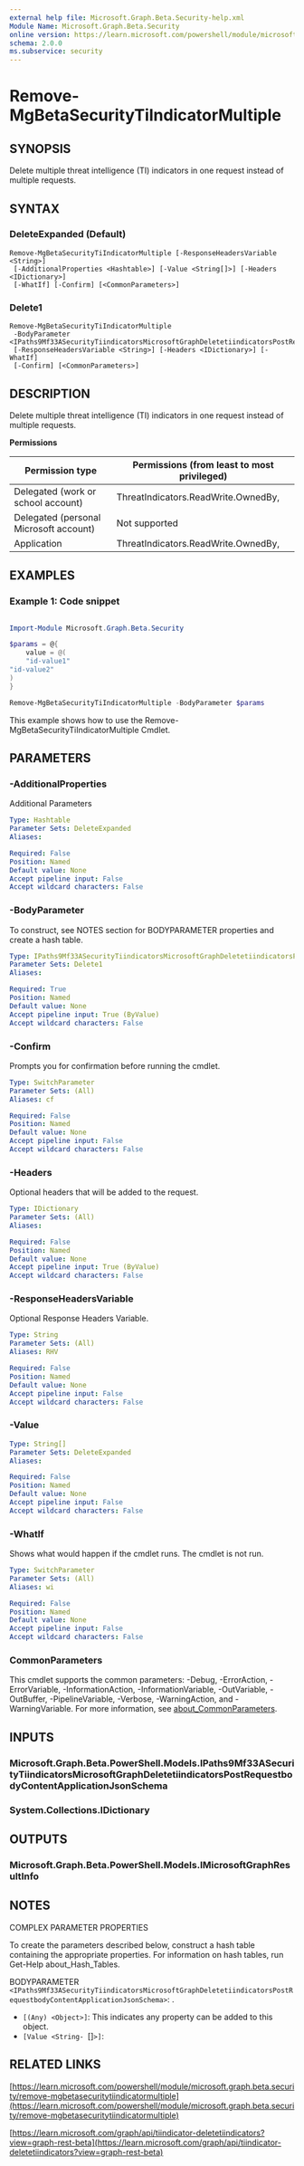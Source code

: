 ```yaml
---
external help file: Microsoft.Graph.Beta.Security-help.xml
Module Name: Microsoft.Graph.Beta.Security
online version: https://learn.microsoft.com/powershell/module/microsoft.graph.beta.security/remove-mgbetasecuritytiindicatormultiple
schema: 2.0.0
ms.subservice: security
---
```


# Remove-MgBetaSecurityTiIndicatorMultiple

## SYNOPSIS
Delete multiple threat intelligence (TI) indicators in one request instead of multiple requests.

## SYNTAX

### DeleteExpanded (Default)
```
Remove-MgBetaSecurityTiIndicatorMultiple [-ResponseHeadersVariable <String>]
 [-AdditionalProperties <Hashtable>] [-Value <String[]>] [-Headers <IDictionary>]
 [-WhatIf] [-Confirm] [<CommonParameters>]
```

### Delete1
```
Remove-MgBetaSecurityTiIndicatorMultiple
 -BodyParameter <IPaths9Mf33ASecurityTiindicatorsMicrosoftGraphDeletetiindicatorsPostRequestbodyContentApplicationJsonSchema>
 [-ResponseHeadersVariable <String>] [-Headers <IDictionary>] [-WhatIf]
 [-Confirm] [<CommonParameters>]
```

## DESCRIPTION
Delete multiple threat intelligence (TI) indicators in one request instead of multiple requests.

**Permissions**

| Permission type | Permissions (from least to most privileged) |
| --------------- | ------------------------------------------  |
| Delegated (work or school account) | ThreatIndicators.ReadWrite.OwnedBy,  |
| Delegated (personal Microsoft account) | Not supported |
| Application | ThreatIndicators.ReadWrite.OwnedBy,  |

## EXAMPLES
### Example 1: Code snippet

```powershell

Import-Module Microsoft.Graph.Beta.Security

$params = @{
	value = @(
	"id-value1"
"id-value2"
)
}

Remove-MgBetaSecurityTiIndicatorMultiple -BodyParameter $params

```
This example shows how to use the Remove-MgBetaSecurityTiIndicatorMultiple Cmdlet.


## PARAMETERS

### -AdditionalProperties
Additional Parameters

```yaml
Type: Hashtable
Parameter Sets: DeleteExpanded
Aliases:

Required: False
Position: Named
Default value: None
Accept pipeline input: False
Accept wildcard characters: False
```

### -BodyParameter

To construct, see NOTES section for BODYPARAMETER properties and create a hash table.

```yaml
Type: IPaths9Mf33ASecurityTiindicatorsMicrosoftGraphDeletetiindicatorsPostRequestbodyContentApplicationJsonSchema
Parameter Sets: Delete1
Aliases:

Required: True
Position: Named
Default value: None
Accept pipeline input: True (ByValue)
Accept wildcard characters: False
```

### -Confirm
Prompts you for confirmation before running the cmdlet.

```yaml
Type: SwitchParameter
Parameter Sets: (All)
Aliases: cf

Required: False
Position: Named
Default value: None
Accept pipeline input: False
Accept wildcard characters: False
```

### -Headers
Optional headers that will be added to the request.

```yaml
Type: IDictionary
Parameter Sets: (All)
Aliases:

Required: False
Position: Named
Default value: None
Accept pipeline input: True (ByValue)
Accept wildcard characters: False
```

### -ResponseHeadersVariable
Optional Response Headers Variable.

```yaml
Type: String
Parameter Sets: (All)
Aliases: RHV

Required: False
Position: Named
Default value: None
Accept pipeline input: False
Accept wildcard characters: False
```

### -Value


```yaml
Type: String[]
Parameter Sets: DeleteExpanded
Aliases:

Required: False
Position: Named
Default value: None
Accept pipeline input: False
Accept wildcard characters: False
```

### -WhatIf
Shows what would happen if the cmdlet runs.
The cmdlet is not run.

```yaml
Type: SwitchParameter
Parameter Sets: (All)
Aliases: wi

Required: False
Position: Named
Default value: None
Accept pipeline input: False
Accept wildcard characters: False
```

### CommonParameters
This cmdlet supports the common parameters: -Debug, -ErrorAction, -ErrorVariable, -InformationAction, -InformationVariable, -OutVariable, -OutBuffer, -PipelineVariable, -Verbose, -WarningAction, and -WarningVariable. For more information, see [about_CommonParameters](http://go.microsoft.com/fwlink/?LinkID=113216).

## INPUTS

### Microsoft.Graph.Beta.PowerShell.Models.IPaths9Mf33ASecurityTiindicatorsMicrosoftGraphDeletetiindicatorsPostRequestbodyContentApplicationJsonSchema
### System.Collections.IDictionary
## OUTPUTS

### Microsoft.Graph.Beta.PowerShell.Models.IMicrosoftGraphResultInfo
## NOTES
COMPLEX PARAMETER PROPERTIES

To create the parameters described below, construct a hash table containing the appropriate properties.
For information on hash tables, run Get-Help about_Hash_Tables.

BODYPARAMETER `<IPaths9Mf33ASecurityTiindicatorsMicrosoftGraphDeletetiindicatorsPostRequestbodyContentApplicationJsonSchema>`: .
  - `[(Any) <Object>]`: This indicates any property can be added to this object.
  - `[Value <String- `[]`>]`:

## RELATED LINKS

[https://learn.microsoft.com/powershell/module/microsoft.graph.beta.security/remove-mgbetasecuritytiindicatormultiple](https://learn.microsoft.com/powershell/module/microsoft.graph.beta.security/remove-mgbetasecuritytiindicatormultiple)

[https://learn.microsoft.com/graph/api/tiindicator-deletetiindicators?view=graph-rest-beta](https://learn.microsoft.com/graph/api/tiindicator-deletetiindicators?view=graph-rest-beta)























